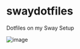 # swaydotfiles
Dotfiles on my Sway Setup

![image](https://github.com/inspectorgadget03/swaydotfiles/assets/62564400/f5ab8290-e490-4186-ba27-6df3babed959)

